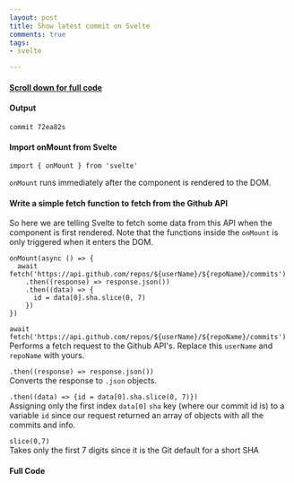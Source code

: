 ```yaml
---
layout: post
title: Show latest commit on Svelte
comments: true
tags:
- svelte

---
```

#### [Scroll down for full code](#full-code)

#### Output

```
commit 72ea82s
```

#### Import onMount from Svelte

```import { onMount } from 'svelte'```

```onMount``` runs immediately after the component is rendered to the DOM.

#### Write a simple fetch function to fetch from the Github API

So here we are telling Svelte to fetch some data from this API when the component is first rendered. Note that the functions inside the ```onMount``` is only triggered when it enters the DOM.

```
onMount(async () => {
  await fetch('https://api.github.com/repos/${userName}/${repoName}/commits')
    .then((response) => response.json())
    .then((data) => {
      id = data[0].sha.slice(0, 7)
    })
})
```

```await fetch('https://api.github.com/repos/${userName}/${repoName}/commits')```
Performs a fetch request to the Github API's. Replace this ```userName``` and ```repoName``` with yours.

```.then((response) => response.json())```  
Converts the response to ```.json``` objects.


```.then((data) => {id = data[0].sha.slice(0, 7)})```  
Assigning only the first index ```data[0]``` ```sha``` key (where our commit id is) to a variable ```id``` since our request returned an array of objects with all the commits and info. 


```slice(0,7)```  
Takes only the first 7 digits since it is the Git default for a short SHA


#### <a name="full-code">Full Code</a>

<script src="https://gist.github.com/rohanharikr/aef6d401adc26f403efe98d6238602d4.js"></script>